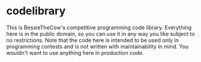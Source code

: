 # codelibrary
This is BessieTheCow's competitive programming code library. Everything here is in the public domain, so you can use it in any way you like subject to no restrictions. Note that the code here is intended to be used only in programming contests and is not written with maintainability in mind. You wouldn't want to use anything here in production code.
